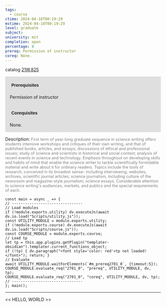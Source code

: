 ```yaml
---
tags:
  - course
ctime: 2024-04-18T00:19:29
mstime: 2024-04-18T00:19:29
level: graduate
subject: 
university: mit
completion: open
percentage: 0
prereq: Permission of instructor
coreq: None.
---
```


catalog [21W.825](http://student.mit.edu/catalog/m21Wb.html#21W.825)

<span style="display: block; padding: 15px; background-color: rgb(100, 100, 100, 0.2);"><font id="m_prereq2701_0" style="display: block; font-family: Arial, sans-serif; font-weight: bold; padding: 5px">Prerequisites</font><br><span id="prereq2701_0">Permission of instructor</span></span>
<span style="display: block; padding: 15px; background-color: rgb(100, 100, 100, 0.2);"><font id="m_coreq2701_0" style="display: block; font-family: Arial, sans-serif; font-weight: bold; padding: 5px">Corequisites</font><br><span id="coreq2701_0">None.</span></span>

<font style="">Description:</font>
<font style="color: grey; font-size: 0.8rem;">First term of year-long graduate sequence in science writing offers students intensive workshops and critiques of their own writing, and that of published books, articles, and essays; discussions of ethical and professional issues; study of science and scientists in historical and social context; analysis of recent events in science and technology. Emphasis throughout on developing skills and habits of mind that enable the science writer to tackle scientifically formidable material and write about it for ordinary readers. Topics include the tools of research, conceived in its broadest sense- including interviewing, websites, archives, scientific journal articles; science journalism, including culture of the newsroom and magazine-style journalism; science essays. Considerable attention to science writing's audiences, markets, and publics and the special requirements of each.</font>

```dataviewjs
const main = async _ => {
// --------------------------------
// Load modules
if (!module.exports.utility) dv.executeJs(await dv.io.load("Scripts/utility.js"));
const UTILITY_MODULE = module.exports.utility;
if (!module.exports.course) dv.executeJs(await dv.io.load("Scripts/course.js"));
const COURSE_MODULE = module.exports.course;
// Load tp
let tp = this.app.plugins.getPlugin("templater-obsidian").templater.current_functions_object;
if (!tp) { dv.paragraph("<font style='color: red'>tp not loaded!</font>"); return; }
// Evaluate
await UTILITY_MODULE.waitForElements(`#m_prereq2701_0`, {timeout:5});
COURSE_MODULE.evaluate_req("2701_0", "prereq", UTILITY_MODULE, dv, tp);
COURSE_MODULE.evaluate_req("2701_0", "coreq", UTILITY_MODULE, dv, tp);
// --------------------------------
}; main();
```

---

<< HELLO, WORLD >>
